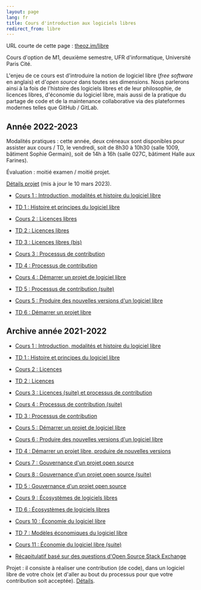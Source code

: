```yaml
---
layout: page
lang: fr
title: Cours d'introduction aux logiciels libres
redirect_from: libre
---
```


URL courte de cette page : [theoz.im/libre](http://theoz.im/libre)

Cours d'option de M1, deuxième semestre, UFR d'informatique, Université Paris Cité.

L'enjeu de ce cours est d'introduire la notion de logiciel libre (*free software* en anglais) et d'*open source* dans toutes ses dimensions. Nous parlerons ainsi à la fois de l'histoire des logiciels libres et de leur philosophie, de licences libres, d'économie du logiciel libre, mais aussi de la pratique du partage de code et de la maintenance collaborative via des plateformes modernes telles que GitHub / GitLab.

## Année 2022-2023

Modalités pratiques : cette année, deux créneaux sont disponibles pour assister aux cours / TD, le vendredi, soit de 8h30 à 10h30 (salle 1009, bâtiment Sophie Germain), soit de 14h à 16h (salle 027C, bâtiment Halle aux Farines).

Évaluation : moitié examen / moitié projet.

[Détails projet](/pdf/Cours-logiciel-libre-2023-projet.pdf) (mis à jour le 10 mars 2023).

- [Cours 1 : Introduction, modalités et histoire du logiciel libre](/pdf/Cours-logiciel-libre-2023-1.pdf)

- [TD 1 : Histoire et principes du logiciel libre](/pdf/Cours-logiciel-libre-td1.pdf)

- [Cours 2 : Licences libres](/pdf/Cours-logiciel-libre-2023-2.pdf)

- [TD 2 : Licences libres](/pdf/Cours-logiciel-libre-2023-td2.pdf)

- [TD 3 : Licences libres (bis)](/pdf/Cours-logiciel-libre-2023-td3.pdf)

- [Cours 3 : Processus de contribution](/pdf/Cours-logiciel-libre-2023-3.pdf)

- [TD 4 : Processus de contribution](/pdf/Cours-logiciel-libre-2023-td4.pdf)

- [Cours 4 : Démarrer un projet de logiciel libre](/pdf/Cours-logiciel-libre-2023-4.pdf)

- [TD 5 : Processus de contribution (suite)](/pdf/Cours-logiciel-libre-2023-td5.pdf)

- [Cours 5 : Produire des nouvelles versions d'un logiciel libre](/pdf/Cours-logiciel-libre-2023-5.pdf)

- [TD 6 : Démarrer un projet libre](/pdf/Cours-logiciel-libre-2023-td6.pdf)

## Archive année 2021-2022

- [Cours 1 : Introduction, modalités et histoire du logiciel libre](/pdf/Cours-logiciel-libre-1.pdf)

- [TD 1 : Histoire et principes du logiciel libre](/pdf/Cours-logiciel-libre-td1.pdf)

- [Cours 2 : Licences](/pdf/Cours-logiciel-libre-2.pdf)

- [TD 2 : Licences](/pdf/Cours-logiciel-libre-td2.pdf)

- [Cours 3 : Licences (suite) et processus de contribution](/pdf/Cours-logiciel-libre-3.pdf)

- [Cours 4 : Processus de contribution (suite)](/pdf/Cours-logiciel-libre-4.pdf)

- [TD 3 : Processus de contribution](/pdf/Cours-logiciel-libre-td3.pdf)

- [Cours 5 : Démarrer un projet de logiciel libre](/pdf/Cours-logiciel-libre-5.pdf)

- [Cours 6 : Produire des nouvelles versions d'un logiciel libre](/pdf/Cours-logiciel-libre-6.pdf)

- [TD 4 : Démarrer un projet libre, produire de nouvelles versions](/pdf/Cours-logiciel-libre-td4.pdf)

- [Cours 7 : Gouvernance d'un projet open source](/pdf/Cours-logiciel-libre-7.pdf)

- [Cours 8 : Gouvernance d'un projet open source (suite)](/pdf/Cours-logiciel-libre-8.pdf)

- [TD 5 : Gouvernance d'un projet open source](/pdf/Cours-logiciel-libre-td5.pdf)

- [Cours 9 : Écosystèmes de logiciels libres](/pdf/Cours-logiciel-libre-9.pdf)

- [TD 6 : Écosystèmes de logiciels libres](/pdf/Cours-logiciel-libre-td6.pdf)

- [Cours 10 : Économie du logiciel libre](/pdf/Cours-logiciel-libre-10.pdf)

- [TD 7 : Modèles économiques du logiciel libre](/pdf/Cours-logiciel-libre-td7.pdf)

- [Cours 11 : Économie du logiciel libre (suite)](/pdf/Cours-logiciel-libre-11.pdf)

- [Récapitulatif basé sur des questions d'Open Source Stack Exchange](/fr/recap-open-source-stack-exchange)

Projet : il consiste à réaliser une contribution (de code), dans un logiciel libre de votre choix (et d'aller au bout du processus pour que votre contribution soit acceptée). [Détails](/pdf/Cours-logiciel-libre-projet.pdf).
